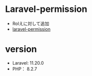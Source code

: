 # Laravel-permission
- Rolえに対して追加
- [laravel-permission
  ](https://github.com/spatie/laravel-permission)

# version
- Laravel: 11.20.0
- PHP： 8.2.7